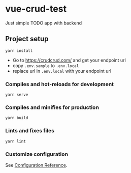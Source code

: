 # vue-crud-test
Just simple TODO app with backend

## Project setup
```
yarn install
```
- Go to https://crudcrud.com/ and get your endpoint url
- copy `.env.sample` to `.env.local`
- replace url in `.env.local` with your endpoint url

### Compiles and hot-reloads for development
```
yarn serve
```

### Compiles and minifies for production
```
yarn build
```

### Lints and fixes files
```
yarn lint
```

### Customize configuration
See [Configuration Reference](https://cli.vuejs.org/config/).
